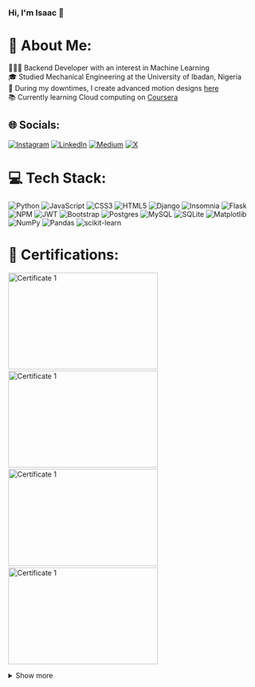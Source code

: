 ### Hi, I'm Isaac 👋

# 💫 About Me:
👨🏽‍💻 Backend Developer with an interest in Machine Learning<br>
🎓 Studied Mechanical Engineering at the University of Ibadan, Nigeria<br>
🎥 During my downtimes, I create advanced motion designs [here](https://bit.ly/IsaacPort) <br>
📚 Currently learning Cloud computing on [Coursera](https://www.coursera.org/learn/meta-cloud-computing)<br>


## 🌐 Socials:
[![Instagram](https://img.shields.io/badge/Instagram-%23E4405F.svg?logo=Instagram&logoColor=white)](https://instagram.com/isaacenobun/) [![LinkedIn](https://img.shields.io/badge/LinkedIn-%230077B5.svg?logo=linkedin&logoColor=white)](https://linkedin.com/in/isaacenobun/) [![Medium](https://img.shields.io/badge/Medium-12100E?logo=medium&logoColor=white)](https://medium.com/@isaacenobun) [![X](https://img.shields.io/badge/X-black.svg?logo=X&logoColor=white)](https://x.com/osarhuwense) 

# 💻 Tech Stack:
![Python](https://img.shields.io/badge/python-3670A0?style=for-the-badge&logo=python&logoColor=ffdd54) ![JavaScript](https://img.shields.io/badge/javascript-%23323330.svg?style=for-the-badge&logo=javascript&logoColor=%23F7DF1E) ![CSS3](https://img.shields.io/badge/css3-%231572B6.svg?style=for-the-badge&logo=css3&logoColor=white) ![HTML5](https://img.shields.io/badge/html5-%23E34F26.svg?style=for-the-badge&logo=html5&logoColor=white) ![Django](https://img.shields.io/badge/django-%23092E20.svg?style=for-the-badge&logo=django&logoColor=white) ![Insomnia](https://img.shields.io/badge/Insomnia-black?style=for-the-badge&logo=insomnia&logoColor=5849BE) ![Flask](https://img.shields.io/badge/flask-%23000.svg?style=for-the-badge&logo=flask&logoColor=white) ![NPM](https://img.shields.io/badge/NPM-%23CB3837.svg?style=for-the-badge&logo=npm&logoColor=white) ![JWT](https://img.shields.io/badge/JWT-black?style=for-the-badge&logo=JSON%20web%20tokens) ![Bootstrap](https://img.shields.io/badge/bootstrap-%238511FA.svg?style=for-the-badge&logo=bootstrap&logoColor=white) ![Postgres](https://img.shields.io/badge/postgres-%23316192.svg?style=for-the-badge&logo=postgresql&logoColor=white) ![MySQL](https://img.shields.io/badge/mysql-%2300000f.svg?style=for-the-badge&logo=mysql&logoColor=white) ![SQLite](https://img.shields.io/badge/sqlite-%2307405e.svg?style=for-the-badge&logo=sqlite&logoColor=white) ![Matplotlib](https://img.shields.io/badge/Matplotlib-%23ffffff.svg?style=for-the-badge&logo=Matplotlib&logoColor=black) ![NumPy](https://img.shields.io/badge/numpy-%23013243.svg?style=for-the-badge&logo=numpy&logoColor=white) ![Pandas](https://img.shields.io/badge/pandas-%23150458.svg?style=for-the-badge&logo=pandas&logoColor=white) ![scikit-learn](https://img.shields.io/badge/scikit--learn-%23F7931E.svg?style=for-the-badge&logo=scikit-learn&logoColor=white)

# 🔖 Certifications:
<img src="https://i.imgur.com/AIgYgV0.jpeg" alt="Certificate 1" width="300" height="194.4px">&nbsp;&nbsp;&nbsp;&nbsp;&nbsp;&nbsp;<img src="https://i.imgur.com/9NqXcMI.jpeg" alt="Certificate 1" width="300" height="194.4px">&nbsp;&nbsp;&nbsp;&nbsp;&nbsp;&nbsp;<img src="https://i.imgur.com/mwSSWtX.jpg" alt="Certificate 1" width="300" height="194.4px">&nbsp;&nbsp;&nbsp;&nbsp;&nbsp;&nbsp;<img src="https://i.imgur.com/3Hj1gCC.jpg" alt="Certificate 1" width="300" height="194.4px">

<details>
  <summary>Show more</summary>
  <img src="https://i.imgur.com/ffDMaUF.jpg" alt="Certificate 1" width="300" height="194.4px">&nbsp;&nbsp;&nbsp;&nbsp;&nbsp;&nbsp;<img src="https://i.imgur.com/L0ZN7SJ.jpg" alt="Certificate 1" width="300" height="194.4px">&nbsp;&nbsp;&nbsp;&nbsp;&nbsp;&nbsp;<img src="https://i.imgur.com/fDGvyE6.jpg" alt="Certificate 1" width="300" height="194.4px">&nbsp;&nbsp;&nbsp;&nbsp;&nbsp;&nbsp;<img src="https://i.imgur.com/ndHrC3H.jpg" alt="Certificate 1" width="300" height="194.4px">
  <br><br>
  <img src="https://i.imgur.com/BUqknxb.jpeg" alt="Certificate 1" width="300" height="194.4px">&nbsp;&nbsp;&nbsp;&nbsp;&nbsp;&nbsp;<img src="https://i.imgur.com/s9I24WC.jpg" alt="Certificate 1" width="300" height="194.4px">

# 📊 GitHub Stats:
![](https://github-readme-stats.vercel.app/api?username=isaacenobun&theme=dark&hide_border=false&include_all_commits=false&count_private=false)<br/>
![](https://github-readme-streak-stats.herokuapp.com/?user=isaacenobun&theme=dark&hide_border=false)<br/>
![](https://github-readme-stats.vercel.app/api/top-langs/?username=isaacenobun&theme=dark&hide_border=false&include_all_commits=false&count_private=false&layout=compact)

## 🏆 GitHub Trophies
![](https://github-profile-trophy.vercel.app/?username=isaacenobun&theme=radical&no-frame=false&no-bg=true&margin-w=4)

### 🔝 Top Contributed Repo
![](https://github-contributor-stats.vercel.app/api?username=isaacenobun&limit=5&theme=dark&combine_all_yearly_contributions=true)

### 😂 My Meme of the day
<img src='https://randommeme-five.vercel.app/' style="height: 400px;"/>

---
[![](https://visitcount.itsvg.in/api?id=isaacenobun&icon=0&color=0)](https://visitcount.itsvg.in)
